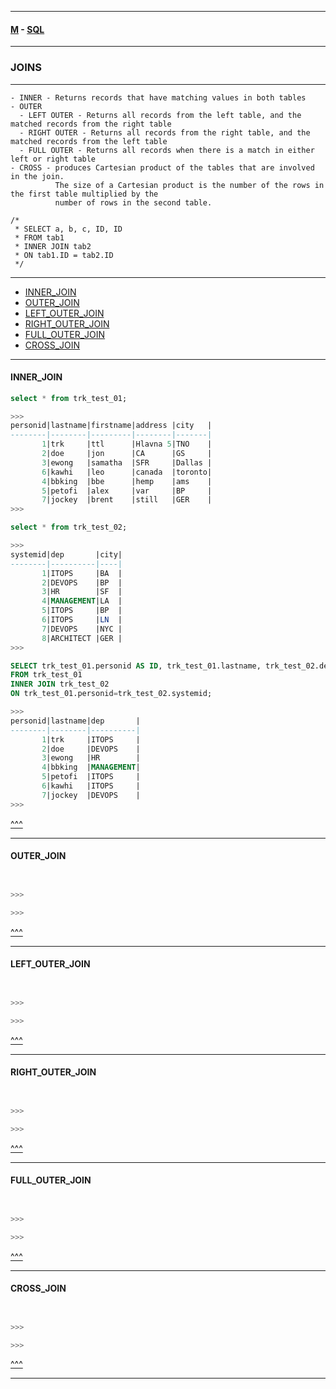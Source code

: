 
---

#### [M](https://github.com/ttltrk/TTT/blob/master/menu.md) - [SQL](https://github.com/ttltrk/TTT/blob/master/SQL/SQL.md)

---

### JOINS

---

```
- INNER - Returns records that have matching values in both tables
- OUTER
  - LEFT OUTER - Returns all records from the left table, and the matched records from the right table
  - RIGHT OUTER - Returns all records from the right table, and the matched records from the left table
  - FULL OUTER - Returns all records when there is a match in either left or right table
- CROSS - produces Cartesian product of the tables that are involved in the join.
          The size of a Cartesian product is the number of the rows in the first table multiplied by the
          number of rows in the second table.
```

```
/*
 * SELECT a, b, c, ID, ID
 * FROM tab1
 * INNER JOIN tab2
 * ON tab1.ID = tab2.ID
 */
```

---

* [INNER_JOIN](#INNER_JOIN)
* [OUTER_JOIN](#OUTER_JOIN)
* [LEFT_OUTER_JOIN](#LEFT_OUTER_JOIN)
* [RIGHT_OUTER_JOIN](#RIGHT_OUTER_JOIN)
* [FULL_OUTER_JOIN](#FULL_OUTER_JOIN)
* [CROSS_JOIN](#CROSS_JOIN)

---

#### INNER_JOIN

```sql
select * from trk_test_01;

>>>
personid|lastname|firstname|address |city   |
--------|--------|---------|--------|-------|
       1|trk     |ttl      |Hlavna 5|TNO    |
       2|doe     |jon      |CA      |GS     |
       3|ewong   |samatha  |SFR     |Dallas |
       6|kawhi   |leo      |canada  |toronto|
       4|bbking  |bbe      |hemp    |ams    |
       5|petofi  |alex     |var     |BP     |
       7|jockey  |brent    |still   |GER    |
>>>

select * from trk_test_02;

>>>
systemid|dep       |city|
--------|----------|----|
       1|ITOPS     |BA  |
       2|DEVOPS    |BP  |
       3|HR        |SF  |
       4|MANAGEMENT|LA  |
       5|ITOPS     |BP  |
       6|ITOPS     |LN  |
       7|DEVOPS    |NYC |
       8|ARCHITECT |GER |
>>>

SELECT trk_test_01.personid AS ID, trk_test_01.lastname, trk_test_02.dep, trk_test_02.city
FROM trk_test_01
INNER JOIN trk_test_02
ON trk_test_01.personid=trk_test_02.systemid;

>>>
personid|lastname|dep       |
--------|--------|----------|
       1|trk     |ITOPS     |
       2|doe     |DEVOPS    |
       3|ewong   |HR        |
       4|bbking  |MANAGEMENT|
       5|petofi  |ITOPS     |
       6|kawhi   |ITOPS     |
       7|jockey  |DEVOPS    |
>>>
```

[^^^](#JOINS)

---

#### OUTER_JOIN

```sql


>>>

>>>
```

[^^^](#JOINS)

---

#### LEFT_OUTER_JOIN

```sql


>>>

>>>
```

[^^^](#JOINS)

---

#### RIGHT_OUTER_JOIN

```sql


>>>

>>>
```

[^^^](#JOINS)

---

#### FULL_OUTER_JOIN

```sql


>>>

>>>
```

[^^^](#JOINS)

---

#### CROSS_JOIN

```sql


>>>

>>>
```

[^^^](#JOINS)

---
